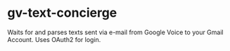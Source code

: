 gv-text-concierge
=================

Waits for and parses texts sent via e-mail from Google Voice to your Gmail Account. Uses OAuth2 for login.